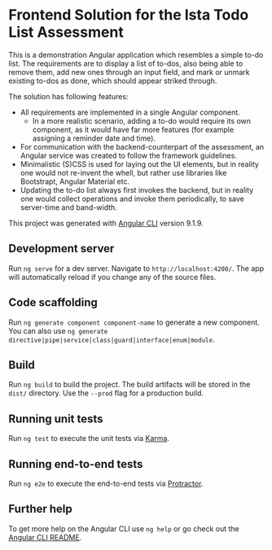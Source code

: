 # Frontend Solution for the Ista Todo List Assessment

This is a demonstration Angular application which resembles a simple to-do list.
The requirements are to display a list of to-dos, also being able to remove them, add new ones through an input field, and mark or unmark existing to-dos as done, which should appear striked through.

The solution has following features:
* All requirements are implemented in a single Angular component.
  * In a more realistic scenario, adding a to-do would require its own component, as it would have far more features (for example assigning a reminder date and time).
* For communication with the backend-counterpart of the assessment, an Angular service was created to follow the framework guidelines.
* Minimalistic (S)CSS is used for laying out the UI elements, but in reality one would not re-invent the whell, but rather use libraries like Bootstrapt, Angular Material etc.
* Updating the to-do list always first invokes the backend, but in reality one would collect operations and invoke them periodically, to save server-time and band-width.

This project was generated with [Angular CLI](https://github.com/angular/angular-cli) version 9.1.9.

## Development server

Run `ng serve` for a dev server. Navigate to `http://localhost:4200/`. The app will automatically reload if you change any of the source files.

## Code scaffolding

Run `ng generate component component-name` to generate a new component. You can also use `ng generate directive|pipe|service|class|guard|interface|enum|module`.

## Build

Run `ng build` to build the project. The build artifacts will be stored in the `dist/` directory. Use the `--prod` flag for a production build.

## Running unit tests

Run `ng test` to execute the unit tests via [Karma](https://karma-runner.github.io).

## Running end-to-end tests

Run `ng e2e` to execute the end-to-end tests via [Protractor](http://www.protractortest.org/).

## Further help

To get more help on the Angular CLI use `ng help` or go check out the [Angular CLI README](https://github.com/angular/angular-cli/blob/master/README.md).
